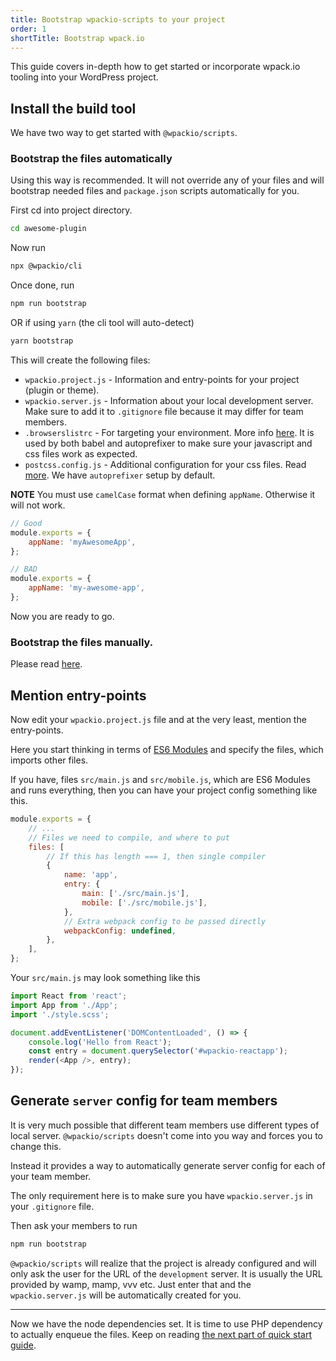 ```yaml
---
title: Bootstrap wpackio-scripts to your project
order: 1
shortTitle: Bootstrap wpack.io
---
```


This guide covers in-depth how to get started or incorporate wpack.io tooling
into your WordPress project.

## Install the build tool

We have two way to get started with `@wpackio/scripts`.

### Bootstrap the files automatically

Using this way is recommended. It will not override any of your files and will
bootstrap needed files and `package.json` scripts automatically for you.

First cd into project directory.

```bash
cd awesome-plugin
```

Now run

```bash
npx @wpackio/cli
```

Once done, run

```bash
npm run bootstrap
```

OR if using `yarn` (the cli tool will auto-detect)

```bash
yarn bootstrap
```

This will create the following files:

- `wpackio.project.js` - Information and entry-points for your project (plugin
  or theme).
- `wpackio.server.js` - Information about your local development server. Make
  sure to add it to `.gitignore` file because it may differ for team members.
- `.browserslistrc` - For targeting your environment. More info
  [here](https://github.com/browserslist/browserslist). It is used by both babel
  and autoprefixer to make sure your javascript and css files work as expected.
- `postcss.config.js` - Additional configuration for your css files. Read
  [more](https://github.com/postcss/postcss#webpack). We have `autoprefixer`
  setup by default.

**NOTE** You must use `camelCase` format when defining `appName`. Otherwise it
will not work.

```js
// Good
module.exports = {
	appName: 'myAwesomeApp',
};

// BAD
module.exports = {
	appName: 'my-awesome-app',
};
```

Now you are ready to go.

### Bootstrap the files manually.

Please read [here](/tutorials/manual-project-bootstrap/).

## Mention entry-points

Now edit your `wpackio.project.js` file and at the very least, mention the
entry-points.

Here you start thinking in terms of
[ES6 Modules](http://2ality.com/2014/09/es6-modules-final.html) and specify the
files, which imports other files.

If you have, files `src/main.js` and `src/mobile.js`, which are ES6 Modules and
runs everything, then you can have your project config something like this.

```js
module.exports = {
	// ...
	// Files we need to compile, and where to put
	files: [
		// If this has length === 1, then single compiler
		{
			name: 'app',
			entry: {
				main: ['./src/main.js'],
				mobile: ['./src/mobile.js'],
			},
			// Extra webpack config to be passed directly
			webpackConfig: undefined,
		},
	],
};
```

Your `src/main.js` may look something like this

```js
import React from 'react';
import App from './App';
import './style.scss';

document.addEventListener('DOMContentLoaded', () => {
	console.log('Hello from React');
	const entry = document.querySelector('#wpackio-reactapp');
	render(<App />, entry);
});
```

## Generate `server` config for team members

It is very much possible that different team members use different types of
local server. `@wpackio/scripts` doesn't come into you way and forces you to
change this.

Instead it provides a way to automatically generate server config for each of
your team member.

The only requirement here is to make sure you have `wpackio.server.js` in your
`.gitignore` file.

Then ask your members to run

```bash
npm run bootstrap
```

`@wpackio/scripts` will realize that the project is already configured and will
only ask the user for the URL of the `development` server. It is usually the URL
provided by wamp, mamp, vvv etc. Just enter that and the `wpackio.server.js`
will be automatically created for you.

---

Now we have the node dependencies set. It is time to use PHP dependency to
actually enqueue the files. Keep on reading
[the next part of quick start guide](/guides/using-wpackio-enqueue/).
